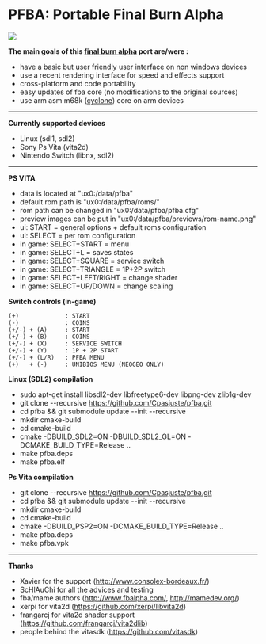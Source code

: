 PFBA: Portable Final Burn Alpha
===========================

![](http://files.mydedibox.fr/files/Dev/psp2/pfba/screen1-mini.jpg)


**The main goals of this [final burn alpha](http://www.fbalpha.com/) port are/were :**

- have a basic but user friendly user interface on non windows devices
- use a recent rendering interface for speed and effects support
- cross-platform and code portability
- easy updates of fba core (no modifications to the original sources)
- use arm asm m68k ([cyclone](https://github.com/notaz/cyclone68000)) core on arm devices

-----

**Currently supported devices**

- Linux (sdl1, sdl2)
- Sony Ps Vita (vita2d)
- Nintendo Switch (libnx, sdl2)

-----

**PS VITA**

- data is located at "ux0:/data/pfba"
- default rom path is "ux0:/data/pfba/roms/"
- rom path can be changed in "ux0:/data/pfba/pfba.cfg"
- preview images can be put in "ux0:/data/pfba/previews/rom-name.png"
- ui: START = general options + default roms configuration
- ui: SELECT = per rom configuration
- in game: SELECT+START = menu
- in game: SELECT+L = saves states
- in game: SELECT+SQUARE = service switch
- in game: SELECT+TRIANGLE = 1P+2P switch
- in game: SELECT+LEFT/RIGHT = change shader
- in game: SELECT+UP/DOWN = change scaling


**Switch controls (in-game)**
```
(+)             : START
(-)             : COINS
(+/-) + (A)     : START
(+/-) + (B)     : COINS
(+/-) + (X)     : SERVICE SWITCH
(+/-) + (Y)     : 1P + 2P START
(+/-) + (L/R)   : PFBA MENU
(+)   + (-)     : UNIBIOS MENU (NEOGEO ONLY)
```

**Linux (SDL2) compilation**
- sudo apt-get install libsdl2-dev libfreetype6-dev libpng-dev zlib1g-dev
- git clone --recursive https://github.com/Cpasjuste/pfba.git
- cd pfba && git submodule update --init --recursive
- mkdir cmake-build
- cd cmake-build
- cmake -DBUILD_SDL2=ON -DBUILD_SDL2_GL=ON -DCMAKE_BUILD_TYPE=Release ..
- make pfba.deps
- make pfba.elf

**Ps Vita compilation**
- git clone --recursive https://github.com/Cpasjuste/pfba.git
- cd pfba && git submodule update --init --recursive
- mkdir cmake-build
- cd cmake-build
- cmake -DBUILD_PSP2=ON -DCMAKE_BUILD_TYPE=Release ..
- make pfba.deps
- make pfba.vpk

-----

**Thanks**
- Xavier for the support (http://www.consolex-bordeaux.fr/)
- ScHlAuChi for all the advices and testing
- fba/mame authors (http://www.fbalpha.com/, http://mamedev.org/)
- xerpi for vita2d (https://github.com/xerpi/libvita2d)
- frangarcj for vita2d shader support (https://github.com/frangarcj/vita2dlib)
- people behind the vitasdk (https://github.com/vitasdk)
